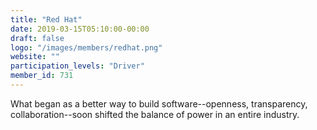 ```yaml
---
title: "Red Hat"
date: 2019-03-15T05:10:00-00:00
draft: false
logo: "/images/members/redhat.png"
website: ""
participation_levels: "Driver"
member_id: 731
---
```


What began as a better way to build software--openness, transparency, collaboration--soon shifted the balance of power in an entire industry.